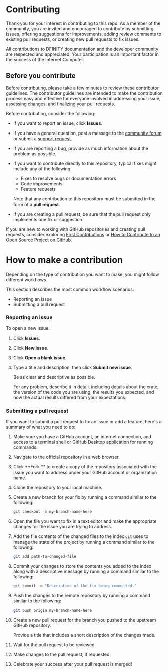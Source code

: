 # Contributing

Thank you for your interest in contributing to this repo. As a member of the community, you are invited and encouraged to contribute by submitting issues, offering suggestions for improvements, adding review comments to existing pull requests, or creating new pull requests to fix issues.

All contributions to DFINITY documentation and the developer community are respected and appreciated.
Your participation is an important factor in the success of the Internet Computer.

## Before you contribute

Before contributing, please take a few minutes to review these contributor guidelines.
The contributor guidelines are intended to make the contribution process easy and effective for everyone involved in addressing your issue, assessing changes, and finalizing your pull requests.

Before contributing, consider the following:

- If you want to report an issue, click **Issues**.

- If you have a general question, post a message to the [community forum](https://forum.dfinity.org/) or submit a [support request](mailto://support@dfinity.org).

- If you are reporting a bug, provide as much information about the problem as possible.

- If you want to contribute directly to this repository, typical fixes might include any of the following:

  - Fixes to resolve bugs or documentation errors
  - Code improvements
  - Feature requests

  Note that any contribution to this repository must be submitted in the form of a **pull request**.

- If you are creating a pull request, be sure that the pull request only implements one fix or suggestion.

If you are new to working with GitHub repositories and creating pull requests, consider exploring [First Contributions](https://github.com/firstcontributions/first-contributions) or [How to Contribute to an Open Source Project on GitHub](https://egghead.io/courses/how-to-contribute-to-an-open-source-project-on-github).

# How to make a contribution

Depending on the type of contribution you want to make, you might follow different workflows.

This section describes the most common workflow scenarios:

- Reporting an issue
- Submitting a pull request

### Reporting an issue

To open a new issue:

1. Click **Issues**.

1. Click **New Issue**.

1. Click **Open a blank issue**.

1. Type a title and description, then click **Submit new issue**.

   Be as clear and descriptive as possible.

   For any problem, describe it in detail, including details about the crate, the version of the code you are using, the results you expected, and how the actual results differed from your expectations.

### Submitting a pull request

If you want to submit a pull request to fix an issue or add a feature, here's a summary of what you need to do:

1. Make sure you have a GitHub account, an internet connection, and access to a terminal shell or GitHub Desktop application for running commands.

2. Navigate to the official repository in a web browser.

3. Click **Fork
   ** to create a copy of the repository associated with the issue you want to address under your GitHub account or organization name.

4. Clone the repository to your local machine.

5. Create a new branch for your fix by running a command similar to the following:

    ```bash
    git checkout -b my-branch-name-here
    ```

6. Open the file you want to fix in a text editor and make the appropriate changes for the issue you are trying to address.

7. Add the file contents of the changed files to the index
   `git` uses to manage the state of the project by running a command similar to the following:

    ```bash
    git add path-to-changed-file
    ```
8. Commit your changes to store the contents you added to the index along with a descriptive message by running a command similar to the following:

    ```bash
    git commit -m "Description of the fix being committed."
    ```

9. Push the changes to the remote repository by running a command similar to the following:

    ```bash
    git push origin my-branch-name-here
    ```

10. Create a new pull request for the branch you pushed to the upstream GitHub repository.

    Provide a title that includes a short description of the changes made.

11. Wait for the pull request to be reviewed.

12. Make changes to the pull request, if requested.

13. Celebrate your success after your pull request is merged!
